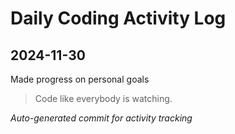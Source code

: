 # Daily Coding Activity Log

## 2024-11-30

Made progress on personal goals

> Code like everybody is watching.

*Auto-generated commit for activity tracking*
